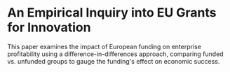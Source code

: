 # An Empirical Inquiry into EU Grants for Innovation
This paper examines the impact of European funding on enterprise profitability using a difference-in-differences approach, comparing funded vs. unfunded groups to gauge the funding's effect on economic success.
